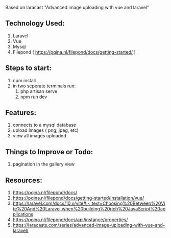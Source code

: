 Based on laracast "Advanced image uploading with vue and laravel"

## Technology Used:

1. Laravel
2. Vue
3. Mysql
4. Filepond ( https://pqina.nl/filepond/docs/getting-started/ )

## Steps to start:

1. npm install
2. in two seperate terminals run: 
   1. php artisan serve
   2. npm run dev

## Features:

1. connects to a mysql database
2. upload images ( png, jpeg, etc)
3. view all images uploaded

## Things to Improve or Todo:

1. pagination in the gallery view

## Resources:

1. https://pqina.nl/filepond/docs/
2. https://pqina.nl/filepond/docs/getting-started/installation/vue/
3. https://laravel.com/docs/10.x/vite#:~:text=Choosing%20Between%20Vite%20And%20Laravel,when%20building%20rich%20JavaScript%20applications
4. https://pqina.nl/filepond/docs/api/instance/properties/
5. https://laracasts.com/series/advanced-image-uploading-with-vue-and-laravel/
